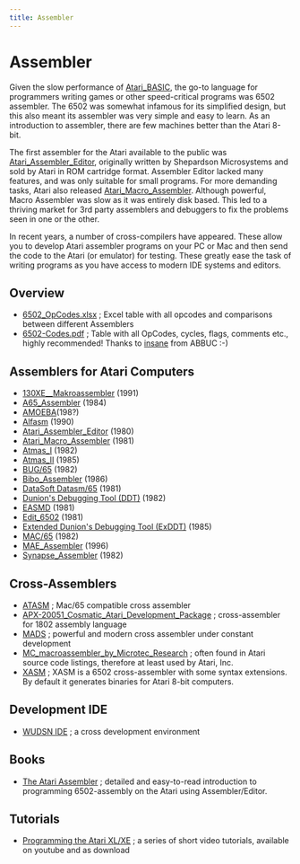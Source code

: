 ```yaml
---
title: Assembler
---
```

# Assembler  
Given the slow performance of [Atari_BASIC](../Atari_BASIC/index.md), the go-to language for programmers writing games or other speed-critical programs was 6502 assembler. The 6502 was somewhat infamous for its simplified design, but this also meant its assembler was very simple and easy to learn. As an introduction to assembler, there are few machines better than the Atari 8-bit.  
  
The first assembler for the Atari available to the public was [Atari_Assembler_Editor](../Atari_Assembler_Editor/index.md), originally written by Shepardson Microsystems and sold by Atari in ROM cartridge format. Assembler Editor lacked many features, and was only suitable for small programs. For more demanding tasks, Atari also released [Atari_Macro_Assembler](../Atari_Macro_Assembler/index.md). Although powerful, Macro Assembler was slow as it was entirely disk based. This led to a thriving market for 3rd party assemblers and debuggers to fix the problems seen in one or the other.  
  
In recent years, a number of cross-compilers have appeared. These allow you to develop Atari assembler programs on your PC or Mac and then send the code to the Atari (or emulator) for testing. These greatly ease the task of writing programs as you have access to modern IDE systems and editors.  
  
## Overview  
- [6502_OpCodes.xlsx](attachments/6502_OpCodes.xlsx) ; Excel table with all opcodes and comparisons between different Assemblers  
- [6502-Codes.pdf](attachments/6502-Codes.pdf) ; Table with all OpCodes, cycles, flags, comments etc., highly recommended! Thanks to [insane](https://insane.tscc.de/) from ABBUC :-)  
  
## Assemblers for Atari Computers  
- [130XE__Makroassembler](../130XE__Makroassembler/index.md) (1991)  
- [A65_Assembler](../A65_Assembler/index.md) (1984)  
- [AMOEBA](../AMOEBA/index.md)(198?)  
- [Alfasm](../Alfasm/index.md) (1990)  
- [Atari_Assembler_Editor](../Atari_Assembler_Editor/index.md) (1980)  
- [Atari_Macro_Assembler](../Atari_Macro_Assembler/index.md) (1981)  
- [Atmas_I](../Atmas_I/index.md) (1982)  
- [Atmas_II](../Atmas_II/index.md) (1985)  
- [BUG/65](../Bug65/index.md) (1982)  
- [Bibo_Assembler](../Bibo_Assembler/index.md) (1986)  
- [DataSoft Datasm/65](../DataSoft_Datasm-65/index.md) (1981)  
- [Dunion's Debugging Tool (DDT)](../DDT/index.md) (1982)  
- [EASMD](../EASMD/index.md) (1981)  
- [Edit_6502](../Edit_6502/index.md) (1981)  
- [Extended Dunion's Debugging Tool (ExDDT)](../Extended_DDT/index.md) (1985)  
- [MAC/65](../Mac65/index.md) (1982)  
- [MAE_Assembler](../MAE_Assembler/index.md) (1996)  
- [Synapse_Assembler](../Synapse_Assembler/index.md) (1982)  
  
## Cross-Assemblers  
- [ATASM](https://atari.miribilist.com/atasm/) ; Mac/65 compatible cross assembler  
- [APX-20051_Cosmatic_Atari_Development_Package](../APX-20051_Cosmatic_Atari_Development_Package/index.md) ; cross-assembler for 1802 assembly language  
- [MADS](https://mads.atari8.info/) ; powerful and modern cross assembler under constant development  
- [MC_macroassembler_by_Microtec_Research](../MC_macroassembler_by_Microtec_Research/index.md) ; often found in Atari source code listings, therefore at least used by Atari, Inc.  
- [XASM](https://https://github.com/pfusik/xasm/) ; XASM is a 6502 cross-assembler with some syntax extensions. By default it generates binaries for Atari 8-bit computers.  
  
## Development IDE  
- [WUDSN IDE](http://www.wudsn.com/index.php/ide) ; a cross development environment  
  
## Books  
- [The Atari Assembler](http://www.atarimania.com/documents/The-Atari-Assembler.pdf) ; detailed and easy-to-read introduction to programming 6502-assembly on the Atari using Assembler/Editor.  
  
## Tutorials  
- [Programming the Atari XL/XE](https://www.wudsn.com/index.php/productions-atari800/tutorials) ; a series of short video tutorials, available on youtube and as download  

